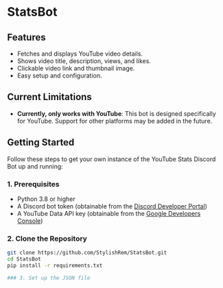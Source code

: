 # StatsBot

## Features

- Fetches and displays YouTube video details.
- Shows video title, description, views, and likes.
- Clickable video link and thumbnail image.
- Easy setup and configuration.

## Current Limitations

- **Currently, only works with YouTube**: This bot is designed specifically for YouTube. Support for other platforms may be added in the future.

## Getting Started

Follow these steps to get your own instance of the YouTube Stats Discord Bot up and running:

### 1. Prerequisites

- Python 3.8 or higher
- A Discord bot token (obtainable from the [Discord Developer Portal](https://discord.com/developers/applications))
- A YouTube Data API key (obtainable from the [Google Developers Console](https://console.developers.google.com/))

### 2. Clone the Repository

```bash
git clone https://github.com/StylishRem/StatsBot.git
cd StatsBot
pip install -r requirements.txt

### 3. Set up the JSON file
